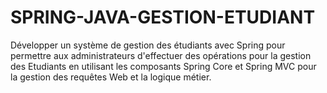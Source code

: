 # SPRING-JAVA-GESTION-ETUDIANT
Développer un système de gestion des étudiants avec Spring pour permettre aux administrateurs d'effectuer des opérations pour la gestion des Etudiants en utilisant les composants Spring Core et Spring MVC pour la gestion des requêtes Web et la logique métier.

